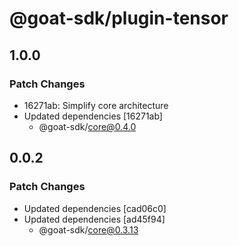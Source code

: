 # @goat-sdk/plugin-tensor

## 1.0.0

### Patch Changes

- 16271ab: Simplify core architecture
- Updated dependencies [16271ab]
  - @goat-sdk/core@0.4.0

## 0.0.2

### Patch Changes

- Updated dependencies [cad06c0]
- Updated dependencies [ad45f94]
  - @goat-sdk/core@0.3.13
